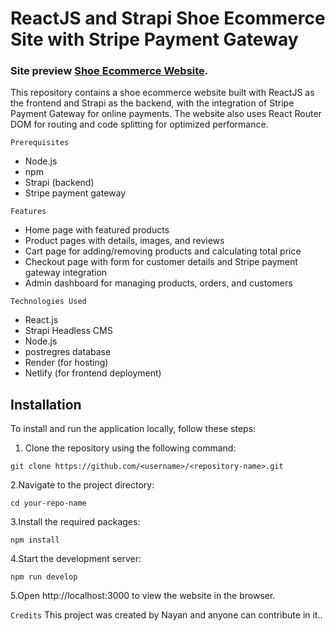 

# ReactJS and Strapi Shoe Ecommerce Site with Stripe Payment Gateway
### Site preview [Shoe Ecommerce Website](https://walwise-walkwise-000023.netlify.app/).
This repository contains a shoe ecommerce website built with ReactJS as the frontend and Strapi as the backend, with the integration of Stripe Payment Gateway for online payments. The website also uses React Router DOM for routing and code splitting for optimized performance.


`Prerequisites`
* Node.js
* npm
* Strapi (backend)
* Stripe payment gateway

`Features`
* Home page with featured products
* Product pages with details, images, and reviews
* Cart page for adding/removing products and calculating total price
* Checkout page with form for customer details and Stripe payment gateway integration
* Admin dashboard for managing products, orders, and customers

`Technologies Used`
* React.js
* Strapi Headless CMS
* Node.js
* postregres database
* Render (for hosting)
* Netlify (for frontend deployment)

## Installation

To install and run the application locally, follow these steps:

1. Clone the repository using the following command:
```
git clone https://github.com/<username>/<repository-name>.git
```

2.Navigate to the project directory:
```
cd your-repo-name
```
3.Install the required packages:
```
npm install
```
4.Start the development server:
```
npm run develop
```
5.Open http://localhost:3000 to view the website in the browser.

`Credits`
This project was created by Nayan and anyone can contribute in it..
